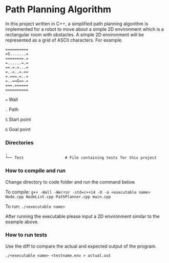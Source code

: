 # Path Planning Algorithm
In this project written in C++, a simplified path planning algorithm is implemented for a robot to move about a simple 2D environment which is a rectangular room with obstacles.
A simple 2D environment will be represented as a grid of ASCII characters. 
For example. 
```
==========
=S.......=
========.=
=......=.=
==.=.=...=
=..=..=.==
=.===.=..=
=..==G==.=
===.======
==========
```

`=` Wall

`.` Path

`S` Start point

`G` Goal point

### Directories
    .
    └── Test                  # File containing tests for this project

### How to compile and run
Change directory to code folder and run the command below.

To compile: 
`g++ -Wall -Werror -std=c++14 -O -o <executable name> Node.cpp NodeList.cpp PathPlanner.cpp main.cpp`

To run:
`./<executable name>`

After running the executable please input a 2D environment similar to the example above.

### How to run tests
Use the diff to compare the actual and expected output of the program.

`./<executable name> <testname.env > actual.out`
